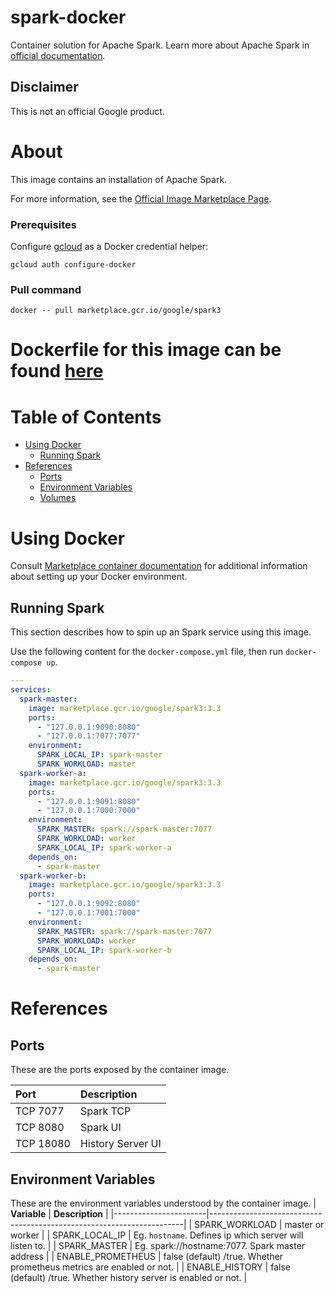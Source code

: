 # spark-docker

Container solution for Apache Spark.
Learn more about Apache Spark in [official documentation](https://spark.apache.org/).

## Disclaimer

This is not an official Google product.

# <a name="about"></a>About

This image contains an installation of Apache Spark.

For more information, see the
[Official Image Marketplace Page](https://console.cloud.google.com/marketplace/product/google/spark3).

### Prerequisites

Configure [gcloud](https://cloud.google.com/sdk/gcloud/) as a Docker credential helper:

```shell
gcloud auth configure-docker
```
### Pull command

```shell
docker -- pull marketplace.gcr.io/google/spark3
```
Dockerfile for this image can be found [here](https://github.com/GoogleCloudPlatform/click-to-deploy/tree/master/docker/spark/3/debian11/3.3/)
=======

# <a name="table-of-contents"></a>Table of Contents
* [Using Docker](#using-docker)
  * [Running Spark](#running-spark)
* [References](#references)
  * [Ports](#references-ports)
  * [Environment Variables](#references-environment-variables)
  * [Volumes](#references-volumes)


# <a name="using-docker"></a>Using Docker

Consult [Marketplace container documentation](https://cloud.google.com/marketplace/docs/container-images)
for additional information about setting up your Docker environment.

## <a name="running-spark-docker"></a>Running Spark

This section describes how to spin up an Spark service using this image.

Use the following content for the `docker-compose.yml` file, then run `docker-compose up`.

```yaml
---
services:
  spark-master:
    image: marketplace.gcr.io/google/spark3:3.3
    ports:
      - "127.0.0.1:9090:8080"
      - "127.0.0.1:7077:7077"
    environment:
      SPARK_LOCAL_IP: spark-master
      SPARK_WORKLOAD: master
  spark-worker-a:
    image: marketplace.gcr.io/google/spark3:3.3
    ports:
      - "127.0.0.1:9091:8080"
      - "127.0.0.1:7000:7000"
    environment:
      SPARK_MASTER: spark://spark-master:7077
      SPARK_WORKLOAD: worker
      SPARK_LOCAL_IP: spark-worker-a
    depends_on:
      - spark-master
  spark-worker-b:
    image: marketplace.gcr.io/google/spark3:3.3
    ports:
      - "127.0.0.1:9092:8080"
      - "127.0.0.1:7001:7000"
    environment:
      SPARK_MASTER: spark://spark-master:7077
      SPARK_WORKLOAD: worker
      SPARK_LOCAL_IP: spark-worker-b
    depends_on:
      - spark-master
```

# <a name="references"></a>References

## <a name="references-ports"></a>Ports

These are the ports exposed by the container image.

| **Port**  | **Description**    |
| :-------  | :----------------- |
| TCP 7077  | Spark TCP          |
| TCP 8080  | Spark UI           |
| TCP 18080 | History Server UI  |

## <a name="references-environment-variables"></a>Environment Variables

These are the environment variables understood by the container image.
| **Variable**          | **Description**                                                       |
|-----------------------|-----------------------------------------------------------------------|
| SPARK_WORKLOAD        | master or worker                                                      |
| SPARK_LOCAL_IP        | Eg. `hostname`. Defines ip which server will listen to.               |
| SPARK_MASTER          | Eg. spark://hostname:7077. Spark master address                       |
| ENABLE_PROMETHEUS     | false (default) /true. Whether prometheus metrics are enabled or not. |
| ENABLE_HISTORY        | false (default) /true. Whether history server is enabled or not.      |

